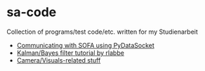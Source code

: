 # sa-code
Collection of programs/test code/etc. written for my Studienarbeit

* [Communicating with SOFA using PyDataSocket](comms-sofa)
* [Kalman/Bayes filter tutorial by rlabbe](rlabbe)
* [Camera/Visuals-related stuff](visuals)

